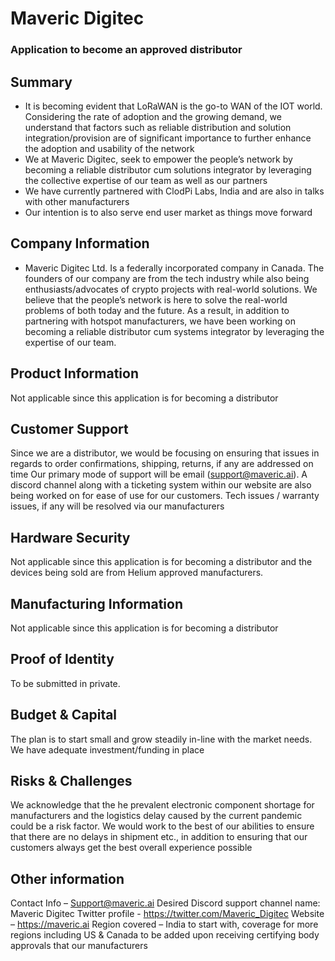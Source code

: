 # Maveric Digitec
### Application to become an approved distributor

## Summary
*	It is becoming evident that LoRaWAN is the go-to WAN of the IOT world. Considering the rate of adoption and the growing demand, we understand that factors such as reliable distribution and solution integration/provision are of significant importance to further enhance the adoption and usability of the network
*	We at Maveric Digitec, seek to empower the people’s network by becoming a reliable distributor cum solutions integrator by leveraging the collective expertise of our team as well as our partners
*	We have currently partnered with ClodPi Labs, India and are also in talks with other manufacturers
*	Our intention is to also serve end user market as things move forward


## Company Information
* Maveric Digitec Ltd. Is a federally incorporated company in Canada. The founders of our company are from the tech industry while also being enthusiasts/advocates of crypto projects with real-world solutions. We believe that the people’s network is here to solve the real-world problems of both today and the future. As a result, in addition to partnering with hotspot manufacturers, we have been working on becoming a reliable distributor cum systems integrator by leveraging the expertise of our team. 

## Product Information
Not applicable since this application is for becoming a distributor

## Customer Support
Since we are a distributor, we would be focusing on ensuring that issues in regards to order confirmations, shipping, returns, if any are addressed on time
Our primary mode of support will be email (support@maveric.ai). A discord channel along with a ticketing system within our website are also being worked on for ease of use for our customers.
Tech issues / warranty issues, if any will be resolved via our manufacturers

## Hardware Security
Not applicable since this application is for becoming a distributor and the devices being sold are from Helium approved manufacturers.

## Manufacturing Information
Not applicable since this application is for becoming a distributor

## Proof of Identity

To be submitted in private.

## Budget & Capital
The plan is to start small and grow steadily in-line with the market needs. We have adequate investment/funding in place 

## Risks & Challenges
We acknowledge that the he prevalent electronic component shortage for manufacturers and the logistics delay caused by the current pandemic could be a risk factor. 
We would work to the best of our abilities to ensure that there are no delays in shipment etc., in addition to ensuring that our customers always get the best overall experience possible

## Other information
Contact Info – Support@maveric.ai
Desired Discord support channel name: Maveric Digitec
Twitter profile - https://twitter.com/Maveric_Digitec
Website – https://maveric.ai
Region covered – India to start with, coverage for more regions including US & Canada to be added upon receiving certifying body approvals that our manufacturers 

